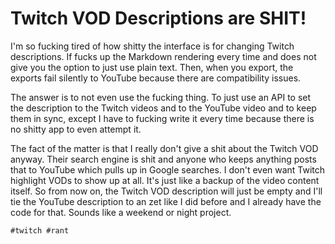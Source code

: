 # Twitch VOD Descriptions are SHIT!

I'm so fucking tired of how shitty the interface is for changing Twitch
descriptions. If fucks up the Markdown rendering every time and does not
give you the option to just use plain text. Then, when you export, the
exports fail silently to YouTube because there are compatibility issues.

The answer is to not even use the fucking thing. To just use an API to
set the description to the Twitch videos and to the YouTube video and to
keep them in sync, except I have to fucking write it every time because
there is no shitty app to even attempt it.

The fact of the matter is that I really don't give a shit about the
Twitch VOD anyway. Their search engine is shit and anyone who keeps
anything posts that to YouTube which pulls up in Google searches. I
don't even want Twitch highlight VODs to show up at all. It's just like
a backup of the video content itself. So from now on, the Twitch VOD
description will just be empty and I'll tie the YouTube description to
an zet like I did before and I already have the code for that. Sounds
like a weekend or night project.

    #twitch #rant
